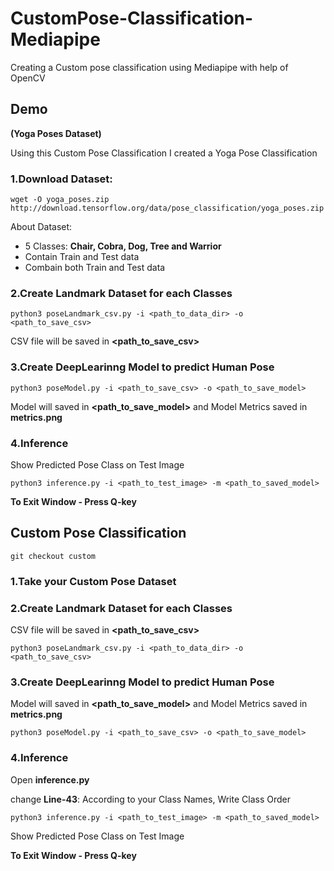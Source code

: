 # CustomPose-Classification-Mediapipe
Creating a Custom pose classification using Mediapipe with help of OpenCV

## Demo
**(Yoga Poses Dataset)**


Using this Custom Pose Classification I created a Yoga Pose Classification

### 1.Download Dataset: 
```
wget -O yoga_poses.zip http://download.tensorflow.org/data/pose_classification/yoga_poses.zip
```
About Dataset:
- 5 Classes: **Chair, Cobra, Dog, Tree and Warrior**
- Contain Train and Test data
- Combain both Train and Test data

### 2.Create Landmark Dataset for each Classes
```
python3 poseLandmark_csv.py -i <path_to_data_dir> -o <path_to_save_csv>
```
CSV file will be saved in **<path_to_save_csv>**
### 3.Create DeepLearinng Model to predict Human Pose
```
python3 poseModel.py -i <path_to_save_csv> -o <path_to_save_model>
```
Model will saved in **<path_to_save_model>** and Model Metrics saved in **metrics.png**
### 4.Inference
Show Predicted Pose Class on Test Image
```
python3 inference.py -i <path_to_test_image> -m <path_to_saved_model>
```
**To Exit Window - Press Q-key**

## Custom Pose Classification
```
git checkout custom
```
### 1.Take your Custom Pose Dataset
### 2.Create Landmark Dataset for each Classes
CSV file will be saved in **<path_to_save_csv>**
```
python3 poseLandmark_csv.py -i <path_to_data_dir> -o <path_to_save_csv>
```
### 3.Create DeepLearinng Model to predict Human Pose
Model will saved in **<path_to_save_model>** and Model Metrics saved in **metrics.png**
```
python3 poseModel.py -i <path_to_save_csv> -o <path_to_save_model>
```
### 4.Inference
Open **inference.py**

change **Line-43**: 
According to your Class Names, Write Class Order
```
python3 inference.py -i <path_to_test_image> -m <path_to_saved_model>
```
Show Predicted Pose Class on Test Image

**To Exit Window - Press Q-key**
